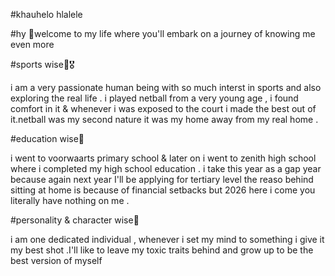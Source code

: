 

#khauhelo hlalele

#hy 🤝welcome to my life where you'll embark on a journey of knowing me even more 

#sports wise🏐🎖 

i am a very passionate human being with so much interst in sports and also exploring the real life . i played netball from a very young age , i found comfort in it & whenever i was exposed to the court i made the best out of it.netball was my second nature it was my home away from my real home .

#education wise📝

i went to voorwaarts primary school & later on i went to zenith high school where i completed my high school education . i take this year as a gap year because again next year I'll be applying for tertiary level the reaso behind sitting at home is because of financial setbacks but 2026 here i come you literally have nothing on me .

#personality & character wise🛐

i am one dedicated individual , whenever i set my mind to something i give it my best shot .I'll like to leave my toxic traits behind and grow up to be the best version of myself
